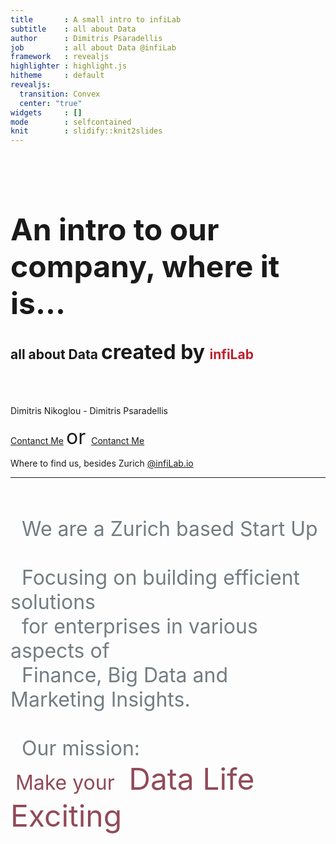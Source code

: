 ```yaml
---
title       : A small intro to infiLab
subtitle    : all about Data
author      : Dimitris Psaradellis
job         : all about Data @infiLab
framework   : revealjs        
highlighter : highlight.js  
hitheme     : default      
revealjs:
  transition: Convex
  center: "true"
widgets     : []            
mode        : selfcontained 
knit        : slidify::knit2slides
---
```


<style>

    mark {
        background-color: #818286;
        color: white;
    }
    
    

    body .imgBackground{
        height:100%;
        width:100%;
        background-image:url(http://i.imgsafe.org/642ba63594.jpg); 
        background-repeat:no-repeat;
        background-size:cover;   
        filter:progid:DXImageTransform.Microsoft.AlphaImageLoader(src='.image.jpg',sizingMethod='scale');
        -ms-filter:"progid:DXImageTransform.Microsoft.AlphaImageLoader(src='image.jpg',sizingMethod='scale')";
    }

</style>

<br><br>
<br><br>

### <font size="12px">An intro to our company, where it is...</font>
## all about Data <font size="6px">created by </font><font color="#BE202F">infiLab</font>

<br><br>

Dimitris Nikoglou - Dimitris Psaradellis

[Contanct Me](mailto:dimitrisnk@infilab.io) <font size="6px"> or </font> [Contanct Me](mailto:dimitrisnps@infilab.io)

Where to find us, besides Zurich [@infiLab.io](http://infilab.io)


---

### 

<div class="imgBackground"><p align="left"><font size="6px" color="#737C81"><br>&nbsp;&nbsp;We are a Zurich based Start Up<br><br>&nbsp;&nbsp;Focusing on building efficient solutions <br>&nbsp;&nbsp;for enterprises in various aspects of <br>&nbsp;&nbsp;Finance, Big Data and Marketing Insights. <br><br>&nbsp;&nbsp;Our mission: <br> </font>&nbsp;&nbsp;<font color="#914A58" size="6px">Make your </font><font color="#914A58" size="7px">&nbsp;Data Life Exciting </font></p><br><br><br><br><br><br><br><br><br><br><br><br><br></div>


---

### 

<br>
<br>
<section data-background-transition="Zoom">
<br>
<br>

<font size="6px">From September 2016 we decided to focus on shaping  </font><br><font size="7px" color="#BE202F">**company biographies**</font> <font size="6px">derived from </font><font size="7px" color="#BE202F">**business data**</font>.
<br>
<br>
<br>
<p><font size="5px">Find out about us </font><br><a href="#" class="navigate-down"><img src='http://www.clipartbest.com/cliparts/RcG/baM/RcGbaMRcL.png' width=50 height=50 align='center'></a></p>



---

## About Me
<p><a href="https://www.linkedin.com/in/dimitris-nikoglou-80629436"><img src="https://i.imgsafe.org/55826103ab.jpg" alt="dimitrisn" align="left"></a> <font size="6px">Hi, I am Dimitris and I am one of the two Co-founders of Infilab, a Zurich based Start-up. I have more than 9 years of experience in various positions in Business Finance having worked at global leaders in FMCG, Retail & Fashion and Healthcare.</font></p>
<br>
<br>
<font size="4px">Find &nbsp;&nbsp;out&nbsp;&nbsp; more &nbsp;&nbsp;about&nbsp;&nbsp; Dimitris &nbsp;&nbsp; by &nbsp;&nbsp;clicking &nbsp;&nbsp;on &nbsp;&nbsp;the&nbsp;&nbsp; image</font>

---

## and Me
<p><a href="https://www.linkedin.com/in/dpsaradellis"><img src="https://i.imgsafe.org/5581b18307.jpg" alt="dimitrisn" align="left"></a> <font size="6px">Hi, I am also named Dimitris and the other Co-founder of Infilab. I have worked in various multinational companies in Consulting, Internet, Pharmaceutical, Banking sectors. My passion is Big Data Analytics and the recognition of patterns in the data.</font></p>
<br>
<br>
<font size="4px">Find &nbsp;&nbsp;out&nbsp;&nbsp; more &nbsp;&nbsp;about&nbsp;&nbsp; Dimitris &nbsp;&nbsp; by &nbsp;&nbsp;clicking &nbsp;&nbsp;on &nbsp;&nbsp;the&nbsp;&nbsp; image</font>
</section>

--- &vertical

### Our Focus Areas

<section data-background-transition="Convex">

---

<font size="8px">
<a href="http://www.infilab.io/financial-consulting/">Financial Consulting</a><br>
</font>
<font size="6px">
<ul class="aligntd">
  <li> Financial Business Partnering</li>
  <li> Business Financial Controling</li>
  <li> FP&A</li>
  <li> Financial Modeling</li>
</ul>
</font>

<br>
<p><font size="5px">for more go  </font><br><a href="#" class="navigate-down"><img src='http://www.clipartbest.com/cliparts/RcG/baM/RcGbaMRcL.png' width=50 height=50 align='center'></a></p>

---


<font size="8px">
 <a href="http://www.infilab.io/algorithms/">Algorithmic Design</a></font><br>
<font size="6px">
<ul>
  <li> Recommendation Engines</li>
  <li> Synthetic Control Experimantation</li>
  <li> Supervised - Unsupervised Learning</li>
  <li> Text Mining</li>
</ul>
</font>

<br>
<p><font size="5px">for more go  </font><br><a href="#" class="navigate-down"><img src='http://www.clipartbest.com/cliparts/RcG/baM/RcGbaMRcL.png' width=50 height=50 align='center'></a></p>

---


<br>
<font size="7px">
<p align="center">
<a href="http://www.infilab.io/report-Vis-Story/">Reporting - Visualizing - Story telling</a></font><br>
</p>

<font size="6px">
<ul>
  <li> Web Scrapping</li>
  <li> Reporting Services</li>
  <li> Interactive Visualizations</li>
  <li> Data Journalism</li>
</ul>
</font>



</section>

--- &vertical

### Some of our stuff

[On Data Journalism (in Greek)](http://rpubs.com/infilab/football)
<br>
[Zurich R meetup, on CrossTalk](http://zurich-r-user-group.github.io/slides.html)



---

# Thank you! 
 
## Questions? [@](mailto:info@infilab.io)

[infiLab](http://infilab.io) or info(at)infilab.io

[@infiLab](https://twitter.com/infiLab)
